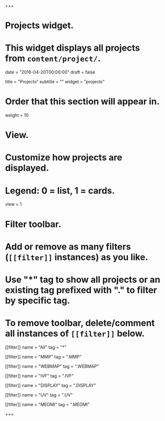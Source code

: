 +++
# Projects widget.
# This widget displays all projects from `content/project/`.

date = "2016-04-20T00:00:00"
draft = false

title = "Projects"
subtitle = ""
widget = "projects"

# Order that this section will appear in.
weight = 10

# View.
# Customize how projects are displayed.
# Legend: 0 = list, 1 = cards.
view = 1

# Filter toolbar.
# Add or remove as many filters (`[[filter]]` instances) as you like.
# Use "*" tag to show all projects or an existing tag prefixed with "." to filter by specific tag.
# To remove toolbar, delete/comment all instances of `[[filter]]` below.
[[filter]]
  name = "All"
  tag = "*"

[[filter]]
  name = "MMP"
  tag = ".MMP"

[[filter]]
  name = "WEBMAP"
  tag = ".WEBMAP"  
  
[[filter]]
  name = "IVF"
  tag = ".IVF"

[[filter]]
  name = "DISPLAY"
  tag = ".DISPLAY"
  
[[filter]]
  name = "UV"
  tag = ".UV"
  
[[filter]]
  name = "MEDMI"
  tag = ".MEDMI"

+++

